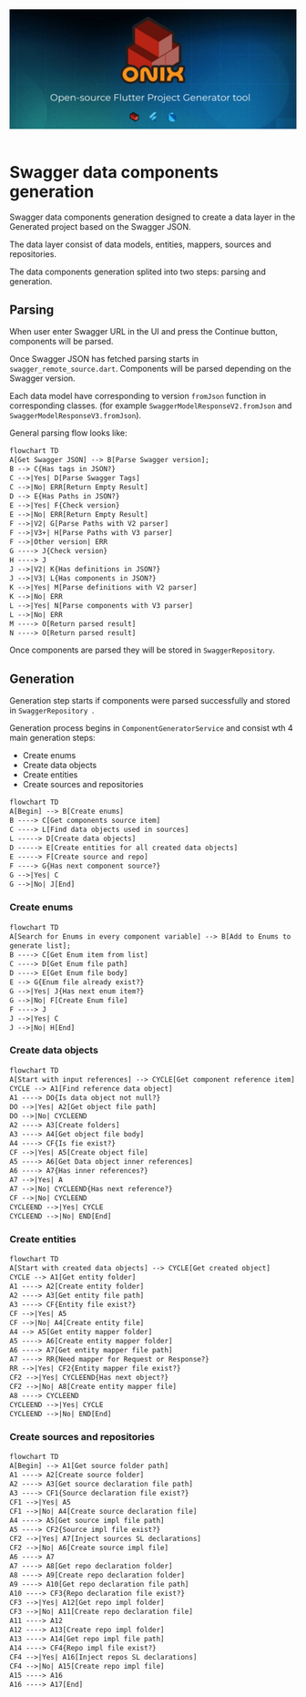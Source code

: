 <div align="center">
<a href="https://onix-systems.com/">
    <img alt="refine logo" src="../../../images/banner_top.jpg">
</a>

<br/>
<br/>
</div>

# Swagger data components generation

Swagger data components generation designed to create a data layer in the Generated project based on the Swagger JSON.

The data layer consist of data models, entities, mappers, sources and repositories.

The data components generation splited into two steps: parsing and generation.

## Parsing

When user enter Swagger URL in the UI and press the Continue button, components will be parsed. 

Once Swagger JSON has fetched parsing starts in `swagger_remote_source.dart`. Components will be parsed depending on the Swagger version. 

Each data model have corresponding to version `fromJson` function in corresponding classes. (for example `SwaggerModelResponseV2.fromJson` and `SwaggerModelResponseV3.fromJson`).
 
General parsing flow looks like: 

```mermaid
flowchart TD
A[Get Swagger JSON] --> B[Parse Swagger version];
B --> C{Has tags in JSON?}
C -->|Yes| D[Parse Swagger Tags]
C -->|No| ERR[Return Empty Result]
D --> E{Has Paths in JSON?}
E -->|Yes| F{Check version}
E -->|No| ERR[Return Empty Result]
F -->|V2| G[Parse Paths with V2 parser]
F -->|V3+| H[Parse Paths with V3 parser]
F -->|Other version| ERR
G ----> J{Check version}
H ----> J
J -->|V2| K{Has definitions in JSON?}
J -->|V3| L{Has components in JSON?}
K -->|Yes| M[Parse definitions with V2 parser]
K -->|No| ERR
L -->|Yes| N[Parse components with V3 parser]
L -->|No| ERR
M ----> O[Return parsed result]
N ----> O[Return parsed result]
```

Once components are parsed they will be stored in `SwaggerRepository`. 

## Generation

Generation step starts if components were parsed successfully and stored in `SwaggerRepository `. 

Generation process begins in `ComponentGeneratorService` and consist wth 4 main generation steps:

* Create enums
* Create data objects
* Create entities
* Create sources and repositories

```mermaid
flowchart TD
A[Begin] --> B[Create enums]
B ----> C[Get components source item]
C ----> L[Find data objects used in sources]
L -----> D[Create data objects]
D -----> E[Create entities for all created data objects]
E -----> F[Create source and repo]
F ----> G{Has next component source?}
G -->|Yes| C
G -->|No| J[End]
```

### Create enums


```mermaid
flowchart TD
A[Search for Enums in every component variable] --> B[Add to Enums to generate list];
B ----> C[Get Enum item from list]
C ----> D[Get Enum file path]
D ----> E[Get Enum file body]
E --> G{Enum file already exist?}
G -->|Yes| J{Has next enum item?}
G -->|No| F[Create Enum file]
F ----> J
J -->|Yes| C
J -->|No| H[End]
```

### Create data objects

```mermaid
flowchart TD
A[Start with input references] --> CYCLE[Get component reference item]
CYCLE --> A1[Find reference data object]
A1 ----> DO{Is data object not null?}
DO -->|Yes| A2[Get object file path]
DO -->|No| CYCLEEND
A2 ----> A3[Create folders]
A3 ----> A4[Get object file body]
A4 ----> CF{Is fie exist?}
CF -->|Yes| A5[Create object file]
A5 ----> A6[Get Data object inner references]
A6 ----> A7{Has inner references?}
A7 -->|Yes| A
A7 -->|No| CYCLEEND{Has next reference?}
CF -->|No| CYCLEEND
CYCLEEND -->|Yes| CYCLE
CYCLEEND -->|No| END[End]
```

### Create entities

```mermaid
flowchart TD
A[Start with created data objects] --> CYCLE[Get created object]
CYCLE --> A1[Get entity folder]
A1 ----> A2[Create entity folder]
A2 ----> A3[Get entity file path]
A3 ----> CF{Entity file exist?}
CF -->|Yes| A5
CF -->|No| A4[Create entity file]
A4 --> A5[Get entity mapper folder]
A5 ----> A6[Create entity mapper folder]
A6 ----> A7[Get entity mapper file path]
A7 ----> RR{Need mapper for Request or Response?}
RR -->|Yes| CF2{Entity mapper file exist?}
CF2 -->|Yes| CYCLEEND{Has next object?}
CF2 -->|No| A8[Create entity mapper file]
A8 ----> CYCLEEND
CYCLEEND -->|Yes| CYCLE
CYCLEEND -->|No| END[End]
```

### Create sources and repositories

```mermaid
flowchart TD
A[Begin] --> A1[Get source folder path]
A1 ----> A2[Create source folder]
A2 ----> A3[Get source declaration file path]
A3 ----> CF1{Source declaration file exist?}
CF1 -->|Yes| A5
CF1 -->|No| A4[Create source declaration file]
A4 ----> A5[Get source impl file path]
A5 ----> CF2{Source impl file exist?}
CF2 -->|Yes| A7[Inject sources SL declarations]
CF2 -->|No| A6[Create source impl file]
A6 ----> A7
A7 ----> A8[Get repo declaration folder]
A8 ----> A9[Create repo declaration folder]
A9 ----> A10[Get repo declaration file path]
A10 ----> CF3{Repo declaration file exist?}
CF3 -->|Yes| A12[Get repo impl folder]
CF3 -->|No| A11[Create repo declaration file]
A11 ----> A12
A12 ----> A13[Create repo impl folder]
A13 ----> A14[Get repo impl file path]
A14 ----> CF4{Repo impl file exist?}
CF4 -->|Yes| A16[Inject repos SL declarations]
CF4 -->|No| A15[Create repo impl file]
A15 ----> A16
A16 ----> A17[End]
```

